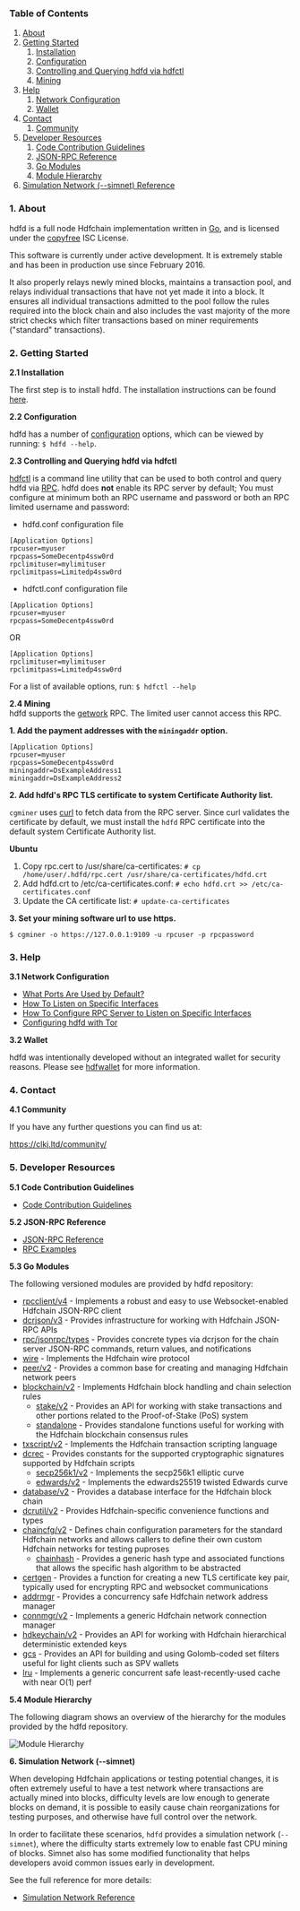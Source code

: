 ### Table of Contents
1. [About](#About)
2. [Getting Started](#GettingStarted)
    1. [Installation](#Installation)
    2. [Configuration](#Configuration)
    3. [Controlling and Querying hdfd via hdfctl](#DcrctlConfig)
    4. [Mining](#Mining)
3. [Help](#Help)
    1. [Network Configuration](#NetworkConfig)
    2. [Wallet](#Wallet)
4. [Contact](#Contact)
    1. [Community](#ContactCommunity)
5. [Developer Resources](#DeveloperResources)
    1. [Code Contribution Guidelines](#ContributionGuidelines)
    2. [JSON-RPC Reference](#JSONRPCReference)
    3. [Go Modules](#GoModules)
    4. [Module Hierarchy](#ModuleHierarchy)
6. [Simulation Network (--simnet) Reference](#SimnetReference)

<a name="About" />

### 1. About

hdfd is a full node Hdfchain implementation written in [Go](https://golang.org),
and is licensed under the [copyfree](http://www.copyfree.org) ISC License.

This software is currently under active development.  It is extremely stable and
has been in production use since February 2016.

It also properly relays newly mined blocks, maintains a transaction pool, and
relays individual transactions that have not yet made it into a block.  It
ensures all individual transactions admitted to the pool follow the rules
required into the block chain and also includes the vast majority of the more
strict checks which filter transactions based on miner requirements ("standard"
transactions).

<a name="GettingStarted" />

### 2. Getting Started

<a name="Installation" />

**2.1 Installation**<br />

The first step is to install hdfd.  The installation instructions can be found
[here](https://github.com/hdfchain/hdfd/tree/master/README.md#Installation).

<a name="Configuration" />

**2.2 Configuration**<br />

hdfd has a number of [configuration](https://pkg.go.dev/github.com/hdfchain/hdfd)
options, which can be viewed by running: `$ hdfd --help`.

<a name="DcrctlConfig" />

**2.3 Controlling and Querying hdfd via hdfctl**<br />

[hdfctl](https://github.com/hdfchain/hdfctl) is a command line utility that can be
used to both control and query hdfd via
[RPC](https://www.wikipedia.org/wiki/Remote_procedure_call).  hdfd does **not**
enable its RPC server by default; You must configure at minimum both an RPC
username and password or both an RPC limited username and password:

* hdfd.conf configuration file
```
[Application Options]
rpcuser=myuser
rpcpass=SomeDecentp4ssw0rd
rpclimituser=mylimituser
rpclimitpass=Limitedp4ssw0rd
```
* hdfctl.conf configuration file
```
[Application Options]
rpcuser=myuser
rpcpass=SomeDecentp4ssw0rd
```
OR
```
[Application Options]
rpclimituser=mylimituser
rpclimitpass=Limitedp4ssw0rd
```
For a list of available options, run: `$ hdfctl --help`

<a name="Mining" />

**2.4 Mining**<br />
hdfd supports the [getwork](https://github.com/hdfchain/hdfd/tree/master/docs/json_rpc_api.mediawiki#getwork)
RPC.  The limited user cannot access this RPC.<br />

**1. Add the payment addresses with the `miningaddr` option.**<br />

```
[Application Options]
rpcuser=myuser
rpcpass=SomeDecentp4ssw0rd
miningaddr=DsExampleAddress1
miningaddr=DsExampleAddress2
```

**2. Add hdfd's RPC TLS certificate to system Certificate Authority list.**<br />

`cgminer` uses [curl](https://curl.haxx.se/) to fetch data from the RPC server.
Since curl validates the certificate by default, we must install the `hdfd` RPC
certificate into the default system Certificate Authority list.

**Ubuntu**<br />

1. Copy rpc.cert to /usr/share/ca-certificates: `# cp /home/user/.hdfd/rpc.cert /usr/share/ca-certificates/hdfd.crt`<br />
2. Add hdfd.crt to /etc/ca-certificates.conf: `# echo hdfd.crt >> /etc/ca-certificates.conf`<br />
3. Update the CA certificate list: `# update-ca-certificates`<br />

**3. Set your mining software url to use https.**<br />

`$ cgminer -o https://127.0.0.1:9109 -u rpcuser -p rpcpassword`

<a name="Help" />

### 3. Help

<a name="NetworkConfig" />

**3.1 Network Configuration**<br />
* [What Ports Are Used by Default?](https://github.com/hdfchain/hdfd/tree/master/docs/default_ports.md)
* [How To Listen on Specific Interfaces](https://github.com/hdfchain/hdfd/tree/master/docs/configure_peer_server_listen_interfaces.md)
* [How To Configure RPC Server to Listen on Specific Interfaces](https://github.com/hdfchain/hdfd/tree/master/docs/configure_rpc_server_listen_interfaces.md)
* [Configuring hdfd with Tor](https://github.com/hdfchain/hdfd/tree/master/docs/configuring_tor.md)

<a name="Wallet" />

**3.2 Wallet**<br />

hdfd was intentionally developed without an integrated wallet for security
reasons.  Please see [hdfwallet](https://github.com/hdfchain/hdfwallet) for more
information.

<a name="Contact" />

### 4. Contact

<a name="ContactCommunity" />

**4.1 Community**<br />

If you have any further questions you can find us at:

https://clkj.ltd/community/

<a name="DeveloperResources" />

### 5. Developer Resources

<a name="ContributionGuidelines" />

**5.1 Code Contribution Guidelines**

* [Code Contribution Guidelines](https://github.com/hdfchain/hdfd/tree/master/docs/code_contribution_guidelines.md)

<a name="JSONRPCReference" />

**5.2 JSON-RPC Reference**

* [JSON-RPC Reference](https://github.com/hdfchain/hdfd/tree/master/docs/json_rpc_api.mediawiki)
* [RPC Examples](https://github.com/hdfchain/hdfd/tree/master/docs/json_rpc_api.mediawiki#8-example-code)

<a name="GoModules" />

**5.3 Go Modules**

The following versioned modules are provided by hdfd repository:

* [rpcclient/v4](https://github.com/hdfchain/hdfd/tree/master/rpcclient) - Implements
  a robust and easy to use Websocket-enabled Hdfchain JSON-RPC client
* [dcrjson/v3](https://github.com/hdfchain/hdfd/tree/master/dcrjson) - Provides
  infrastructure for working with Hdfchain JSON-RPC APIs
* [rpc/jsonrpc/types](https://github.com/hdfchain/hdfd/tree/master/rpc/jsonrpc/types) -
  Provides concrete types via dcrjson for the chain server JSON-RPC commands,
  return values, and notifications
* [wire](https://github.com/hdfchain/hdfd/tree/master/wire) - Implements the
  Hdfchain wire protocol
* [peer/v2](https://github.com/hdfchain/hdfd/tree/master/peer) - Provides a common
  base for creating and managing Hdfchain network peers
* [blockchain/v2](https://github.com/hdfchain/hdfd/tree/master/blockchain) -
  Implements Hdfchain block handling and chain selection rules
  * [stake/v2](https://github.com/hdfchain/hdfd/tree/master/blockchain/stake) -
    Provides an API for working with stake transactions and other portions
    related to the Proof-of-Stake (PoS) system
  * [standalone](https://github.com/hdfchain/hdfd/tree/master/blockchain/standalone) -
    Provides standalone functions useful for working with the Hdfchain blockchain
    consensus rules
* [txscript/v2](https://github.com/hdfchain/hdfd/tree/master/txscript) -
  Implements the Hdfchain transaction scripting language
* [dcrec](https://github.com/hdfchain/hdfd/tree/master/dcrec) - Provides constants
  for the supported cryptographic signatures supported by Hdfchain scripts
  * [secp256k1/v2](https://github.com/hdfchain/hdfd/tree/master/dcrec/secp256k1) -
    Implements the secp256k1 elliptic curve
  * [edwards/v2](https://github.com/hdfchain/hdfd/tree/master/dcrec/edwards) -
    Implements the edwards25519 twisted Edwards curve
* [database/v2](https://github.com/hdfchain/hdfd/tree/master/database) -
  Provides a database interface for the Hdfchain block chain
* [dcrutil/v2](https://github.com/hdfchain/hdfd/tree/master/dcrutil) - Provides
  Hdfchain-specific convenience functions and types
* [chaincfg/v2](https://github.com/hdfchain/hdfd/tree/master/chaincfg) - Defines
  chain configuration parameters for the standard Hdfchain networks and allows
  callers to define their own custom Hdfchain networks for testing puproses
  * [chainhash](https://github.com/hdfchain/hdfd/tree/master/chaincfg/chainhash) -
    Provides a generic hash type and associated functions that allows the
    specific hash algorithm to be abstracted
* [certgen](https://github.com/hdfchain/hdfd/tree/master/certgen) - Provides a
  function for creating a new TLS certificate key pair, typically used for
  encrypting RPC and websocket communications
* [addrmgr](https://github.com/hdfchain/hdfd/tree/master/addrmgr) - Provides a
  concurrency safe Hdfchain network address manager
* [connmgr/v2](https://github.com/hdfchain/hdfd/tree/master/connmgr) - Implements
  a generic Hdfchain network connection manager
* [hdkeychain/v2](https://github.com/hdfchain/hdfd/tree/master/hdkeychain) -
  Provides an API for working with  Hdfchain hierarchical deterministic extended
  keys
* [gcs](https://github.com/hdfchain/hdfd/tree/master/gcs) - Provides an API for
  building and using Golomb-coded set filters useful for light clients such as
  SPV wallets
* [lru](https://github.com/hdfchain/hdfd/tree/master/lru) - Implements a generic
  concurrent safe least-recently-used cache with near O(1) perf

<a name="ModuleHierarchy" />

**5.4 Module Hierarchy**

The following diagram shows an overview of the hierarchy for the modules
provided by the hdfd repository.

![Module Hierarchy](./assets/module_hierarchy.svg)

<a name="SimnetReference" />

**6. Simulation Network (--simnet)**

When developing Hdfchain applications or testing potential changes, it is often
extremely useful to have a test network where transactions are actually mined
into blocks, difficulty levels are low enough to generate blocks on demand, it
is possible to easily cause chain reorganizations for testing purposes, and
otherwise have full control over the network.

In order to facilitate these scenarios, `hdfd` provides a simulation network
(`--simnet`), where the difficulty starts extremely low to enable fast CPU
mining of blocks.  Simnet also has some modified functionality that helps
developers avoid common issues early in development.

See the full reference for more details:

* [Simulation Network Reference](https://github.com/hdfchain/hdfd/tree/master/docs/simnet_environment.mediawiki)
